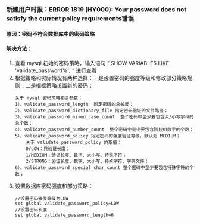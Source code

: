 ### 新建用户时报：ERROR 1819 (HY000): Your password does not satisfy the current policy requirements错误

#### 原因：密码不符合数据库中的密码策略

#### 解决方法：
1. 查看 mysql 初始的密码策略，输入语句 “ SHOW VARIABLES LIKE 'validate_password%'; ” 进行查看
2. 根据策略和实际情况有两种选择：一是设置密码的强度等级和修改部分策略规则；二是根据策略设置新的密码；
    ```
    关于 mysql 密码策略相关参数；
    1）、validate_password_length  固定密码的总长度；
    2）、validate_password_dictionary_file 指定密码验证的文件路径；
    3）、validate_password_mixed_case_count  整个密码中至少要包含大/小写字母的总个数；
    4）、validate_password_number_count  整个密码中至少要包含阿拉伯数字的个数；
    5）、validate_password_policy 指定密码的强度验证等级，默认为 MEDIUM；
        关于 validate_password_policy 的取值：
        0/LOW：只验证长度；
        1/MEDIUM：验证长度、数字、大小写、特殊字符；
        2/STRONG：验证长度、数字、大小写、特殊字符、字典文件；
    6）、validate_password_special_char_count 整个密码中至少要包含特殊字符的个数；
    ```
3. 设置数据库密码强度和部分策略：
    ```
    //设置密码强度等级为LOW
    set global validate_password_policy=LOW
    //设置密码长度
    set global validate_password_length=6
    ```